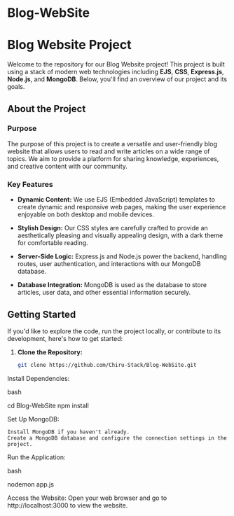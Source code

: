 # Blog-WebSite
# Blog Website Project

Welcome to the repository for our Blog Website project! This project is built using a stack of modern web technologies including **EJS**, **CSS**, **Express.js**, **Node.js**, and **MongoDB**. Below, you'll find an overview of our project and its goals.

## About the Project

### Purpose
The purpose of this project is to create a versatile and user-friendly blog website that allows users to read and write articles on a wide range of topics. We aim to provide a platform for sharing knowledge, experiences, and creative content with our community.

### Key Features
- **Dynamic Content:** We use EJS (Embedded JavaScript) templates to create dynamic and responsive web pages, making the user experience enjoyable on both desktop and mobile devices.

- **Stylish Design:** Our CSS styles are carefully crafted to provide an aesthetically pleasing and visually appealing design, with a dark theme for comfortable reading.

- **Server-Side Logic:** Express.js and Node.js power the backend, handling routes, user authentication, and interactions with our MongoDB database.

- **Database Integration:** MongoDB is used as the database to store articles, user data, and other essential information securely.

## Getting Started
If you'd like to explore the code, run the project locally, or contribute to its development, here's how to get started:

1. **Clone the Repository:**
   ```bash
   git clone https://github.com/Chiru-Stack/Blog-WebSite.git
Install Dependencies:

bash

cd Blog-WebSite
npm install

Set Up MongoDB:

    Install MongoDB if you haven't already.
    Create a MongoDB database and configure the connection settings in the project.

Run the Application:

bash

nodemon app.js

Access the Website:
Open your web browser and go to http://localhost:3000 to view the website.
